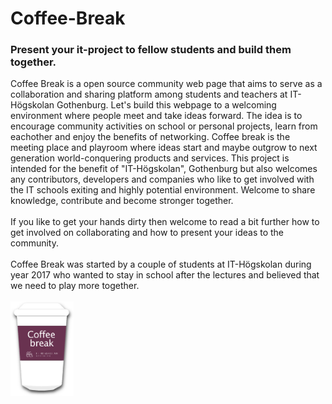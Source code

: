 # Coffee-Break
<h3>Present your it-project to fellow students and build them together.</h3>
Coffee Break is a open source community web page that aims to serve as a collaboration and sharing platform among students and teachers at IT-Högskolan Gothenburg. Let's build this webpage to a welcoming environment where people meet and take ideas forward. The idea is to encourage community activities on school or personal projects, learn from eachother and enjoy the benefits of networking. Coffee break is the meeting place and playroom where ideas start and maybe outgrow to next generation world-conquering products and services. This project is intended for the benefit of "IT-Högskolan", Gothenburg but also welcomes any contributors, developers and companies who like to get involved with the IT schools exiting and highly potential environment. Welcome to share knowledge, contribute and become stronger together.
<br>
<br>
If you like to get your hands dirty then welcome to read a bit further how to get involved on collaborating and how to present your ideas to the community.
<br>
<br>
Coffee Break was started by a couple of students at IT-Högskolan during year 2017 who wanted to stay in school after the lectures and believed that we need to play more together.

<br>
<br>
<img id="logo" alt="coffee mug" src="media/cofee_break_logo.png" width="20%">

